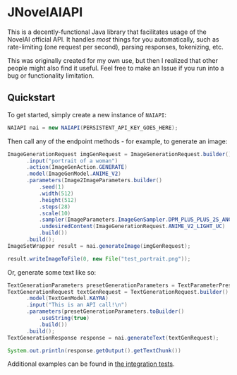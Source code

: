 # JNovelAIAPI

This is a decently-functional Java library that facilitates usage of the NovelAI official API. It handles _most_ things for you automatically, such as rate-limiting (one request per second), parsing responses, tokenizing, etc.

This was originally created for my own use, but then I realized that other people might also find it useful. Feel free to make an Issue if you run into a bug or functionality limitation.

## Quickstart
To get started, simply create a new instance of `NAIAPI`:
```java
NAIAPI nai = new NAIAPI(PERSISTENT_API_KEY_GOES_HERE);
```
Then call any of the endpoint methods - for example, to generate an image:
```java
ImageGenerationRequest imgGenRequest = ImageGenerationRequest.builder()
      .input("portrait of a woman")
      .action(ImageGenAction.GENERATE)
      .model(ImageGenModel.ANIME_V2)
      .parameters(Image2ImageParameters.builder()
          .seed(1)
          .width(512)
          .height(512)
          .steps(28)
          .scale(10)
          .sampler(ImageParameters.ImageGenSampler.DPM_PLUS_PLUS_2S_ANCESTRAL)
          .undesiredContent(ImageGenerationRequest.ANIME_V2_LIGHT_UC)
          .build())
      .build();
ImageSetWrapper result = nai.generateImage(imgGenRequest);

result.writeImageToFile(0, new File("test_portrait.png"));
```
Or, generate some text like so:
```java
TextGenerationParameters presetGenerationParameters = TextParameterPresets.getPresetByExtendedName("Plotfish");
TextGenerationRequest textGenRequest = TextGenerationRequest.builder()
      .model(TextGenModel.KAYRA)
      .input("This is an API call!\n")
      .parameters(presetGenerationParameters.toBuilder()
          .useString(true)
          .build())
      .build();
TextGenerationResponse response = nai.generateText(textGenRequest);

System.out.println(response.getOutput().getTextChunk())
```

Additional examples can be found in [the integration tests](src/test/java/aparmar/nai).
